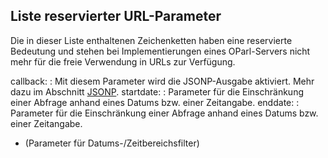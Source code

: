 Liste reservierter URL-Parameter
--------------------------------

Die in dieser Liste enthaltenen Zeichenketten haben eine reservierte Bedeutung
und stehen bei Implementierungen eines OParl-Servers nicht mehr für die
freie Verwendung in URLs zur Verfügung.

callback:
:    Mit diesem Parameter wird die JSONP-Ausgabe aktiviert. Mehr dazu im
     Abschnitt [JSONP](#jsonp).
startdate:
:    Parameter für die Einschränkung einer Abfrage anhand eines Datums bzw.
     einer Zeitangabe.
enddate:
:    Parameter für die Einschränkung einer Abfrage anhand eines Datums bzw.
     einer Zeitangabe.


- (Parameter für Datums-/Zeitbereichsfilter)
